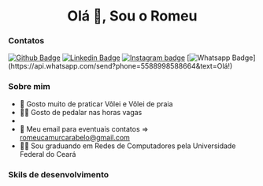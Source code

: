 <h1 align="center">Olá 👋, Sou o Romeu</h1>

### Contatos

[![Github Badge](https://img.shields.io/badge/-Github-000?style=flat-square&logo=Github&logoColor=white&link=https://github.com/RomeuCamurca)](https://github.com/RomeuCamurca)
[![Linkedin Badge](https://img.shields.io/badge/-LinkedIn-blue?style=flat-square&logo=Linkedin&logoColor=white&link=https://www.linkedin.com/in/romeu-camurca/)](https://www.linkedin.com/in/romeu-camurca/)
[![Instagram badge](https://img.shields.io/badge/-Instagram-dc5273?style=flat-square&logo=Instagram&logoColor=white&link=https://www.instagram.com/romeu_camurca/)](https://www.instagram.com/romeu_camurca/)
[![Whatsapp Badge](https://img.shields.io/badge/-Whatsapp-4CA143?style=flat-square&labelColor=4CA143&logo=whatsapp&logoColor=white&link=https://api.whatsapp.com/send?phone=5588998588664&text=Olá!)](https://api.whatsapp.com/send?phone=5588998588664&text=Olá!)


### Sobre mim

- :volleyball: Gosto muito de praticar Vôlei e Vôlei de praia
- :biking_man: Gosto de pedalar nas horas vagas
- 
- :e-mail: Meu email para eventuais contatos => romeucamurcarabelo@gmail.com
- :man_student: Sou graduando em Redes de Computadores pela Universidade Federal do Ceará

### Skils de desenvolvimento





